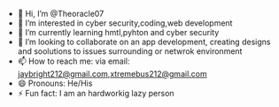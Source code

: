 - 👋 Hi, I’m @Theoracle07
- 👀 I’m interested in cyber security,coding,web development 
- 🌱 I’m currently learning hmtl,pyhton and cyber security       
- 💞️ I’m looking to collaborate on an app development, creating designs and soolutions to issues surrounding or netwrok environment
- 📫 How to reach me: via email: jaybright212@gmail.com,xtremebus212@gmail.com
- 😄 Pronouns: He/His
- ⚡ Fun fact: I am an hardworkig lazy person 

<!---
Theoracle07/Theoracle07 is a ✨ special ✨ repository because its `README.md` (this file) appears on your GitHub profile.
You can click the Preview link to take a look at your changes.
--->
